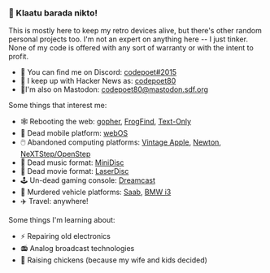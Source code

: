 ### 🙋 Klaatu barada nikto!

This is mostly here to keep my retro devices alive, but there's other random personal projects too. I'm not an expert on anything here -- I just tinker. None of my code is offered with any sort of warranty or with the intent to profit.

- 💬 You can find me on Discord: [codepoet#2015](https://discordapp.com/users/codepoet#2015)
- 📰 I keep up with Hacker News as: [codepoet80](https://news.ycombinator.com/user?id=codepoet80)
- 🐥I'm also on Mastodon: [codepoet80@mastodon.sdf.org](https://mastodon.sdf.org/@codepoet80)

Some things that interest me:

- 🕸️ Rebooting the web: [gopher](https://github.com/jankammerath/gophie), [FrogFind](http://frogfind.com/), [Text-Only](https://sjmulder.nl/en/textonly.html)
- 📲 Dead mobile platform: [webOS](https://www.webosarchive.org)
- 🖱️ Abandoned computing platforms: [Vintage Apple](http://macintoshgarden.org/), [Newton](http://unna.org), [NeXTStep/OpenStep](nextcomputers.org/)
- 💽 Dead music format: [MiniDisc](https://github.com/gavinbenda/platinum-md)
- 🍿 Dead movie format: [LaserDisc](https://www.lddb.com/)
- 🕹️ Un-dead gaming console: [Dreamcast](https://www.dreamcast-talk.com/forum/app.php/page/onlinegames)
- 🚗 Murdered vehicle platforms: [Saab](https://github.com/txavier/Saab/tree/main), [BMW i3](https://www.jesseweb.com/tech/bmw/bmw-i3-gear-upgrades-modifications-and-hacks/)
- ✈️ Travel: anywhere!

Some things I'm learning about:

- ⚡ Repairing old electronics
- 📻 Analog broadcast technologies
- 🐔 Raising chickens (because my wife and kids decided)
